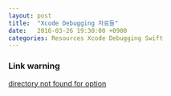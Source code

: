 ```yaml
---
layout: post
title:  "Xcode Debugging 자료들"
date:   2016-03-26 19:30:00 +0900
categories: Resources Xcode Debugging Swift
---
```


### Link warning

[directory not found for option](http://stackoverflow.com/questions/14912162/ld-warning-directory-not-found-for-option-deleting-derived-data-and-cleanin?lq=1)
